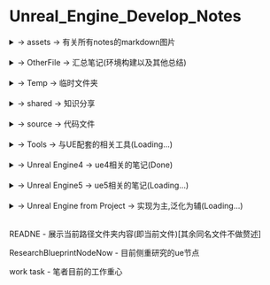 # Unreal_Engine_Develop_Notes

<details>
<summary>-> assets -> 有关所有notes的markdown图片</summary>
<pre><code>
    [持续补充,将会适配到有需要的markdown中]
</code></pre>
</details>
<br>
<details>
<summary>-> OtherFile -> 汇总笔记(环境构建以及其他总结)</summary>
<pre><code>
    <details>
    <summary>-> Construct -> 环境配置</summary>
    <pre><code>
        Construct the Android Packing And Debug - 构建Android环境的笔记
        Construct the Android - 构建Android环境的笔记
        Construct the cpp boost - 构建c++ Boost环境的笔记
        Construct the cpp - 构建c++环境的笔记
        Construct the cpp20 - 构建c++标准库20环境的笔记
        Construct the python from ue5 - 构建python环境的笔记
        Construct the Twin cranes - 构建小鹤双拼(Windows)环境的笔记
        Construct the vcpkg - 构建vcpkg的笔记
    </code></pre>
    </details>
    <br>
    <details>
    <summary>-> Log -> 日志</summary>
    <pre><code>
        Creash problem - 目前遇到ue闪退的主要解决方案
        Debug_Log - 调试编译日志
        EncounterProblemsAndMethod - 目前遇到ue崩溃问题及其解决方案
    </code></pre>
    </details>
    agreement - 开源协议汇总
    game task - 各类游戏操作记录
    node notes - 节点汇总笔记
    OpenMoreLib - Open前缀三方扩展库
</code></pre>
</details>
<br>
<details>
<summary>-> Temp -> 临时文件夹</summary>
<pre><code>
    c/c++类代码在该项目下编译后执行文件将存于此处为缓存,可删除
</code></pre>
</details>
<br>
<details>
<summary>-> shared -> 知识分享</summary>
<pre><code>
    <details>
    <summary>-> algorithm -> 常规算法</summary>
    <pre><code>
        AVL-Tree-Cpp - AVL树
        Bezier-Curve-Cpp - 贝塞尔曲线
        B-Plus-Tree-Cpp - B+树
        BRDF-Cpp - 双向反射分布函数
        BSP-Tree-Cpp - 二叉空间划分
        BSSRDF-Cpp - 双向散射表面反射分布函数
        BVH-Cpp - 层次包围盒
        Convex-hull-Algorithm-Cpp - 凸包
        Huffman-Compression-Algorithm-Cpp - 哈夫曼编码
        KD-Tree-Cpp - KD树
        MCPT-Cpp - 蒙特卡洛路径追踪
        NURBS-Cpp - 非均匀有理B样条曲线
        Octree-Cpp - 八叉树
        Ray-Tracing-Cpp - 光线追踪
        Red-Black-Tree-Cpp - 红黑树
    </code></pre>
    </details>
    <br>
    <details>
    <summary>-> app -> Python执行文件</summary>
    <pre><code>
        [详细功能在文件名和代码开头中有注释,不赘述]
    </code></pre>
    </details>
    <br>
    <details>
    <summary>-> bin -> Windows执行文件</summary>
    <pre><code>
        WindowsFileMoveTo - 移动到路径文件夹的脚本
        WindowsFileMoveToAndroid - 移动到Android文件夹的脚本
    </code></pre>
    </details>
    <br>
    <details>
    <summary>-> data -> 数值处理</summary>
    <pre><code>
        <details>
        <summary>-> Data-Mining-Algorithm-Matlab -> 数据挖掘</summary>
        <pre><code>
            Apriori - 关联规则挖掘算法
            K-means - K-均值算法
            Hierarchical clustering - 分层聚类
            ID3 - 决策树
            Naive bayes classifier - 朴素贝叶斯分类器
            Support vector machine - 支持向量机
            Fuzzy C-means clustering algorithm - 模糊c均值聚类算法
        </code></pre>
        </details>
        <br>
        <details>
        <summary>-> Intelligent-Computing-Matlab -> 智能计算</summary>
        <pre><code>
            BP neural network - BP神经网络
            Hopfield neural network - Hopfield神经网络
            Radial basis function - 径向基函数
            Genetic algorithm - 遗传算法
            Particle swarm optimization - 粒子群优化算法
            Ant colony algorithm - 蚁群算法
        </code></pre>
        </details>
        <br>
        <details>
        <summary>-> Numerical-Algebra-Matlab -> 数值代数</summary>
        <pre><code>
            Gaussian elimination method - 高斯消去法
            Column pivot elimination - 列轴消元法
            Chasing method - 追逐法
            Root-squaring method - Root-squaring方法
            Jacobi iteration method - 雅可比迭代法
            Gaussian iteration method - 高斯迭代法
            JOR method - 约旦迭代法
            SOR method - 超松弛迭代法
            Steepest descent method - 最速下降法
            Conjugate gradient methods - 共轭梯度法
            The steepest descent method and the rate of convergence - 最速下降法和收敛速度
            Newton iteration method - 牛顿迭代法
            Secant method - 割线法
            Iteration method - 迭代法
        </code></pre>
        </details>
        <br>
        <details>
        <summary>-> Numerical-Approximation-Matlab -> 数值逼近</summary>
        <pre><code>
            Lagrange's interpolation - 拉格朗日插值
            Newton interpolation - 牛顿插值
            Analogue function - 模拟
            Hermite interpolation function - 埃尔米特插值
            Spline interpolation - 样条插值
            Polynomial canonical orthogonal fit - 多项式正则正交拟合
            Newton-cotes formula - 牛顿-柯特斯公式
            Euler's method - 欧拉方法
        </code></pre>
        </details>
        <br>
        <details>
        <summary>-> Numerical-Methods-for-PDE-Matlab -> 偏微分方程数值解法</summary>
        <pre><code>
            PDE fun - 数值解法函数
            Finite difference method - 有限差分法
            Finite element difference method - 有限元差分法
            Calculus of differences - 差分演算
            Two dimensional heat conduction equation - 二维热传导方程
            ADI - 求解偏微分方程的数值方法
            Wave equation - 波动方程
            Diffusion-convection equation - 对流扩散方程
        </code></pre>
        </details>
        <br>
        <details>
        <summary>-> Optimization-Theory-and-Algorithms-Matlab -> 最优化理论</summary>
        <pre><code>
            Linear programming - 线性规划
            Golden cut algorithm - 黄金分割算法
            Ternary quadratic interpolation method - 三元二次插值法
            Steepest descent method - 最速下降法
            Newton method - 牛顿法
            Conjugate gradient methods - 共轭梯度法
            Uadratic programming - 二次规划
            Rosen's gradient projection method - 梯度投影法
        </code></pre>
        </details>
    </code></pre>
    </details>
    <br>
    <details>
    <summary>-> doc -> 文档</summary>
    <pre><code>
        agreement - 协议
        BIOS UEFI - 系统引导
        NTFS EFI FAT - 存储格式
        port - 端口
        pwa公共标准 - 渐进式web应用
    </code></pre>
    </details>
    <br>
    <details>
    <summary>-> local -> 局部内容更新</summary>
    <pre><code>
        HotUpdateHotFix -> 热更新
    </code></pre>
    </details>
    <br>
    <details>
    <summary>-> log -> unity开发日志</summary>
    <pre><code>
        [详情看本作者上传的同名库,库中有demo,不赘述]
    </code></pre>
    </details>
    <br>
    <details>
    <summary>-> modules -> 机器学习算法模块</summary>
    <pre><code>
        <details>
        <summary>-> DeepLearningAlgorithm -> 深度学习算法</summary>
        <pre><code>
            Convolutional Neural Networks -> 卷积神经网络
            Recurrent Neural Networks -> 循环神经网络
            Long Short-Term Memory Networks -> 长短期记忆网络
            Gated Recurrent Unit -> 门控循环单元
            Autoencoders -> 自编码器
        </code></pre>
        </details>
        <br>
        <details>
        <summary>-> EvolutionaryAlgorithm -> 进化算法</summary>
        <pre><code>
            GeneticAlgorithm -> 遗传算法
            ParticleSwarmOptimization -> 粒子群优化
        </code></pre>
        </details>
        <br>
        <details>
        <summary>-> MachineLearningAlgorithm -> 机器学习算法</summary>
        <pre><code>
            LinearRegression -> 线性回归
            LogisticRegression -> 逻辑回归
            DecisionTrees -> 决策树
            RandomForests -> 随机森林
            SupportVectorMachines -> 支持向量机
            NeuralNetworks -> 神经网络
            Adaboost -> 集成算法
            GradientBoosting -> 梯度提升
        </code></pre>
        </details>
        <br>
        <details>
        <summary>-> NaturalLanguageProcessingAlgorithm -> 自然语言处理算法(NLP算法)</summary>
        <pre><code>
            NaiveBayes -> 朴素贝叶斯
            LogisticRegression -> 逻辑回归
            SupportVectorMachine(SVN) -> 支持向量机
            ConvolutionalNeuralNetwork(CNN) -> 卷积神经网络
            RecurrentNeuralNetwork(RNN) -> 循环神经网络
            LongShortTermMemory(LSTM) -> 长短时记忆网络
        </code></pre>
        </details>
        <br>
        <details>
        <summary>-> OtherArtificialIntelligenceAlgorithm -> 其他人工智能算法</summary>
        <pre><code>
            KNN(K-NearestNeighbors) -> K最近邻
            MarkovChains -> 马尔可夫链
        </code></pre>
        </details>
        <br>
        <details>
        <summary>-> ReinforcementLearningAlgorithm -> 强化学习算法</summary>
        <pre><code>
            Q-Learning -> Q学习
            Deep Q-Network -> 深度Q网络
            Policy Gradient -> 策略梯度
        </code></pre>
        </details>
        <br>
        <details>
        <summary>-> UnsupervisedLearningArithmeticAlgorithm -> 算法模块</summary>
        <pre><code>
            Unsupervised-Learning-Arithmetic-Algorithm -> 无监督学习算法
            K-Means Clustering -> K均值聚类
            Hierarchical Clustering -> 层次聚类
            Principal Component Analysis -> 主成分分析
            Autoencoders -> 自编码器
        </code></pre>
        </details>
    </code></pre>
    </details>
    <br>
    <details>
    <summary>-> paper -> 毕业设计</summary>
    <pre><code>
        [已整理,不赘述]
    </code></pre>
    </details>
    <br>
    <details>
    <summary>-> private -> 笔者公开分享私有知识(转载请注明出处)</summary>
    <pre><code>
        AutoHotkey-quick-click-Follow - 自动跟随脚本
        AutoAgree.js - 自动点赞脚本
    </code></pre>
    </details>
    <br>
    <details>
    <summary>-> public -> 已知可公开分享知识</summary>
    <pre><code>
        c++编程规范-101条规则准则与最佳实践
    </code></pre>
    </details>
    <br>
    <details>
    <summary>-> source -> C++执行文件</summary>
    <pre><code>
        [详细功能在文件中有注释,不赘述]
    </code></pre>
    </details>
</code></pre>
</details>
<br>
<details>
<summary>-> source -> 代码文件</summary>
<pre><code>
    <details>
    <summary>-> build -> ue自身工程代码架构及记录</summary>
    <pre><code>
        CoreRuntime - 工程核心
        DesignProject - 工程设计
        ImportModel - 工程模型导入
        RootDirectory - 工程目录
    </code></pre>
    </details>
    <br>
    <details>
    <summary>-> cpp -> UE中c++开发相关笔记</summary>
        <pre><code>
        <details>
        <summary>-> Class -> UE类</summary>
        <pre><code>
            <details>
            <summary>-> 多线程 -> UE多线程汇总</summary>
            <pre><code>
                AsyncTask - 并发线程池
                FRunnable - 线程执行体
                TaskGraph - 任务图
                thread - c++基础多线程
            </code></pre>
            </details>
            <br>
            <details>
            <summary>-> 异步 -> UE异步汇总</summary>
            <pre><code>
                UBlueprintAsyncActionBase - 异步蓝图
            </code></pre>
            </details>
            TEXT FNAME FSTRING - 三大文本类型转换
        </code></pre>
        </details>
        <br>
        <details>
        <summary>-> define -> UE宏预设</summary>
        <pre><code>
            GENERATED_BODY - 生成代码模板
            RIGVM_METHOD - 蓝图中的虚拟机方法
            UCLASS - 类
            UCLASSES - 组类声明
            UDELEGATE - 事件委托
            UENUM - 枚举
            UFUNCTION - 蓝图中调用的函数
            UFUNCTIONPOINTER - 函数指针
            UINTERFACE - 接口
            UMETA - 类、属性或函数添加元数据
            UPARAM - 声明函数的参数
            UPROPERTY - 定义属性元数据和变量说明符
            USTRUCT - 结构体
        </code></pre>
        </details>
    </code></pre>
    </details>
    <br>
    <details>
    <summary>-> CppPeculiarity -> C++特性笔记</summary>
    <pre><code>
        <details>
        <summary>-> boost -> Boost标准规范</summary>
        <pre><code>
            a_more_wil_done_task - 目前正在研究的库（未完成）
            accumulators - 用于统计和数据收集
            atomic - 原子操作
            bimap - 双向映射的容器
            circular_buffer - 循环缓冲区
            cpp_int - 高精度整数
            date_time - 日期和时间操作
            endian - 处理不同字节顺序
            format - 格式化输出
            fusion - 管理容器
            geometry_index - 管理空间索引
            geometry - 处理几何图形
            graph - 图形和图论算法
            hana - 编写元编程代码
            histogram - 直方图
            interprocess - 在进程间共享数据
            intrusive - 设计高性能容器
            iostreams - 扩展I/O流操作
            lexical_cast - 转换字符串
            localte - 本地化和国际化
            managed_shared_memory - 共享内存通信
            math - 数学和数值计算
            mp11 - 编译时操作包含类型的数据结构
            multi_array - 多维数组
            multiprecision - 高精度数学计算
            numeric_conversion - 数值转换
            optional - 安全地表示可能为空的值
            program_options - 解析命令行参数和配置文件
            property_grid - 创建属性网格
            property_map - 数据关联到图形结构
            property_tree - 操作XML、INI、JSON等配置文件格式
            random - 生成伪随机数
            rational - 有理数操作
            regex - 正则表达式支持
            safe_numerics - 安全数值操作
            signals2 - 于实现信号和槽机制
            spirit - 解析和生成文本
            stacktrace - 获取程序堆栈跟踪信息
            string_algo - 字符串处理
            test - 单元测试
            typeindex - 类型信息
            variant - 变体类型
            vmd - 预处理宏操作
        </code></pre>
        </details>
        <br>
        <details>
        <summary>-> common -> c++ 各版本同一特性改进汇总</summary>
        <pre><code>
            lambda - 匿名函数
            ptr - 指针
        </code></pre>
        </details>
        <br>
        <details>
        <summary>-> cpp11 -> C++11标准规范</summary>
        <pre><code>
            algorithm - 算法汇总
            alignment specifiers - 校准说明符
            atomic - 原子操作
            auto - 自适应类型
            bind - lambda绑定函数
            call_once once_flag - 进程单例模式
            chrono - 时间操作库
            cite move forwared - 左值引用、右值引用、移动语义、完美转发
            condition_variable - 条件变量
            constexpr - 常量表达式
            decltype - 获取目标类型
            default - class的默认函数
            delegate constructor - 委托构造函数
            delete - class的禁用函数
            enum class - 枚举类
            explicit - 显式类型转换
            final override - 虚函数的结束与重写
            for loop - for循环新方式
            forward_list - 顺序容器
            future async - 期望、异步
            inherited constructors - 继承构造函数
            lock - 锁管理
            mutex - 互斥锁
            nullptr - 空指针
            random - 随机数新方式
            regex - 正则表达式
            sizeof - 新方法(可计算class)
            static_assert - 静态断言
            Tail return type - 函数尾部定义返回类型
            thread_local - 线程局部变量
            thread - 线程池
            tie - 包装成元组的函数
            tuple - 元组
            union - 联合体
            unique_ptr shared_ptr weak_ptr - 智能指针
            volatile - 易变的
        </code></pre>
        </details>
        <br>
        <details>
        <summary>-> cpp14 -> C++14标准规范</summary>
        <pre><code>
            [[deprecated]] - function的弃用
            auto lambda - lambda支持auto形参
            auto return - 自动返回类型
            constexpr more - 常量更多的特性
            constexpr template - 模板常量
            exchange - 交换
            integer_sequence - 整数序列
            make_unique - 智能指针-唯一指针
            quoted - 字符串添加引号
            shared_timed_mutex shared_lock - 读写锁(共享锁)
            template fun - 模板函数
            other name template - 模板重载
        </code></pre>
        </details>
        <br>
        <details>
        <summary>-> cpp17 -> C++17标准规范</summary>
        <pre><code>
            __attribute__ - 状态修饰定义
            __has_include - 是否包含库判定
            [[fallthrough]] - switch跳过break判定警告屏蔽
            [[nodiscard]] - 返回必被处理修饰
            any - 通用容器
            apply - 参数包
            as_const - 创建只读引用
            constexpr lambda - lambda常量表达式
            filesystem - 文件读写库
            folding expressions - 折叠表达式
            from_chars to_chars - 变量与char[]互相转换
            if init - if初始化
            infer_type - 类型自推导
            inline type - 内联变量
            invoke - 调用任何类型的可调用对象
            lambda *this - lambda函数的this引用捕获
            make_from_tuple - 元组转类构造对象
            maybe_unused - 可能未使用修饰
            more structured binding - 更多的结构化绑定
            nested namespace - 命名空间嵌套
            optional - 可能含无值模板
            remove_reference - 移除引用修饰
            shared_mutex - 读写锁
            string_view - 字符串复制类型
            structured binding - 结构化绑定
            variant monostate - 变体容器
        </code></pre>
        </details>
        <br>
        <details>
        <summary>-> cpp20 -> C++20标准规范</summary>
        <pre><code>
            [[likely]] [[unlikely]] - 分支预测条件编译
            [[no_unique_address]] - 优化类成员空间
            assume_aligned - 内存对齐断言
            atomic shared_ptr float - 新增类型
            auto constainer - 简化容器内部类型推断
            barrier - 原子操作屏障
            basic_osyncstream - 输出流的多线程同步
            bind_front - 函数参数绑定
            chrono calendar time_zone - 时间库日历和时区
            compare - '<=>'逻辑计算
            concepts constraints - 概念和约束
            conroutine - 协程
            consteval - 编译期间执行
            constint - 零初始化和常量初始化
            counting_semaphore - 信号量
            endian - 字节序
            for loop init - 循环初始化
            format - 字符串格式化方法
            function template abbreviation - 函数模板缩写
            init catch - 支持初始化捕捉
            is_bounded_array - 检查T是否是已知边界的数组类型
            jthread - 新线程
            lambda_template - lambda的template
            lambda_this - lambda的this
            latch - 锁存器(同步线程向下计数器)
            lerp - 线性插值
            make_shared support constructed array - make_shared支持构造数组
            midpoint - 计算中点
            modules - 模块化特性(**will donw**)
            numbers - 常量库
            omit tempname - 省略tempname
            perfect forwarding - 完美转发
            Ranges - 范围库(迭代器库的扩展和泛化)
            remove_cvref - 移除类型的顶层const、volatile修饰符
            semaphore - 信号量同步机制
            source_lacation - 源码信息(文件名、行号以及函数名)
            span - 连续内存范围
            ssize - 获取容器或数组的大小
            starts_with ends_with - 判断特定字符是否前缀开始/后缀结束
            struct init - 结构体初始化
            synchronization - 同步库
            to_address - 获取指针的地址
            using enum - 支持using enum
        </code></pre>
        </details>
        <br>
        <details>
        <summary>-> cpp98 -> C++98标准规范</summary>
        <pre><code>
            bool - 支持布尔
            cast - 支持强制转换 `static_cast`、`dynamic_cast`、`const_cast`和`reinterpret_cast`
            comma operator - 支持逗号操作符
            friend - 支持友元
            inline - 支持内联
            mutable - 支持可变
            namespace - 支持命名空间
            operator - 支持运算符重载
            RTTI - 支持运行时类型识别(资源获取即初始化)
            STL - 支持标准模板库
            template - 支持模板
            try catch throw - 支持异常处理
            typedef - 支持类型重命名
            typeid - 支持运行时类型识别
            virtual - 支持虚函数
        </code></pre>
        </details>
        <br>
        <details>
        <summary>-> other -> 其他特性(不知道版本)</summary>
        <pre><code>
            __DATE__ - 获取当前日期
            __FILE__ - 获取当前文件名
            __FUNCTION__ - 获取当前函数名
            __LINE__ - 获取当前行号
            __STDC__ - 获取编译器是否符合标准
            __TIME__ - 获取当前时间
            __VA_ARGS__ - 获取可变参数
            # - 宏定义覆盖运算符
            ## - 连接运算符
            #define typedef - 宏定义与类型重命名
            #define - 宏定义
            #if defined - 检查蒂宏定义
            #ifdef #pragram once - 头文件编译一次方法
            #undef - 宏定义取消
            args sum - 可变形参
            args template - 可变形参模板类
            callback - 回调函数
            fold - 可变形参折叠表达式
            fun ptr typedef - 可变形参函数重定义(或许仍可以拓展)
            point add - 指针累加运算符分析
            sizeof strlen - 字符串占用区分
            struct using - 结构体中using类型别名
            two meaning - 二义性(nullptr定义区分的起因)
            typeof decltype - 获取变量类型
            va_start va_arg va_end - 可变参数关键字(初始化/获取/结束)
            vprintf - printf调用源代码
        </code></pre>
        </details>
        <br>
        <details>
        <summary>-> source -> 其他代码</summary>
        <pre><code>
            CheckGccVersion - 获取gcc版本
            connect_file - 连接文件
            inherit - 继承
            max_heap - 最大堆
            OpenMP - 并行编程
            os_file - 文件操作(同名不同类型文件 克隆指定位置)
            power_calculate - 幂次计算 大数乘法
            quine - quine(自我复制程序)
            vtable - 虚表
        </code></pre>
        </details>
        bate more - 标准库版本扩展细分
        bate - 标准库版本总结
        task - 测试Demo
    </code></pre>
    </details>
    <br>
    <details>
    <summary>-> EngineCode -> ue工程模块解析(version 5.2.1)</summary>
    <pre><code>
        AugmentedReality - 增强现实
        Chaos - 动态破碎布料解算
        Delegate - 委托
        Engine - 引擎
        Input - 输入
        Misc - 杂项
        UObject - 对象
        Windows - Windows配置
    </code></pre>
    </details>
    <br>
    <details>
    <summary>-> ProjectNote -> 搜集到有关的项目,对其的解析笔记(Loading...)</summary>
    <pre><code>
        Lyra Starter Game - 官方天琴座游戏项目
        VRExpPluginExample - OpenXR示例项目
    </code></pre>
    </details>
</code></pre>
</details>
<br>
<details>
<summary>-> Tools -> 与UE配套的相关工具(Loading...)</summary>
<pre><code>
    <details>
    <summary>-> Adobe -> Adobe</summary>
    <pre><code>
    </code></pre>
    </details>
    <br>
    <details>
    <summary>-> Andriod -> 安卓</summary>
    <pre><code>
        adb_unstall_HarmonyOS_App - 安卓卸载鸿蒙应用
        adb - 安卓调试工具
        fastboot - 安卓快速启动
    </code></pre>
    </details>
    <br>
    <details>
    <summary>-> AutoDesk -> AutoDesk</summary>
    <pre><code>
    </code></pre>
    </details>
    <br>
    <details>
    <summary>-> browser -> 浏览器</summary>
    <pre><code>
        console - js命令行
    </code></pre>
    </details>
    <br>
    <details>
    <summary>-> Compiler -> 编译器</summary>
    <pre><code>
        c_cpp - c和cpp的编译器汇总及介绍
        python - python的库汇总及介绍
    </code></pre>
    </details>
    <br>
    <details>
    <summary>-> Git -> Git上传基本指令</summary>
    <pre><code>
        OutputToGit - 输出到git仓库
        ReverseCommit - 撤销git提交
        UpdateToGit - 更新git仓库
    </code></pre>
    </details>
    <br>
    <details>
    <summary>-> Linux -> Linux系统中工具常用指令</summary>
    <pre><code>
        <details>
        <summary>-> 1System monitoring tool -> 系统监控工具</summary>
        <pre><code>
            vmstat - 提供系统运行状态信息，如CPU使用率、内存使用情况、磁盘I/O等
            iostat - 用于监控系统硬盘的使用情况
            sar（System Activity Reporter） - 收集和报告系统活动的工具，提供全面的系统性能分析
            htop - 进程监控工具，提供了丰富的界面来查看系统的实时进程和资源使用情况
            iotop - 磁盘I/O监测工具，用于监控系统中的磁盘I/O活动
            free - 显示内存的使用情况
            netstat - 提供网络连接、路由表、接口统计等信息
        </code></pre>
        </details>
        <br>
        <details>
        <summary>-> 2Network analysis tools -> 网络分析工具</summary>
        <pre><code>
            tcpdump - 网络数据包捕获和分析工具
            iftop - 监控网络带宽使用情况
            iptraf - 提供实时的IP网络监控
            nethogs - 监视每个进程的网络带宽使用
        </code></pre>
        </details>
        <br>
        <details>
        <summary>-> 3Process management and viewing tools -> 进程管理和查看工具</summary>
        <pre><code>
            ps - 查看当前运行的进程
            pstack - 显示进程的调用栈
            fuser - 通过文件或文件结构来识别使用该文件的进程
            lsof - 列出所有打开的文件和它们的进程
        </code></pre>
        </details>
        <br>
        <details>
        <summary>-> 4Development and debugging tools -> 开发和调试工具</summary>
        <pre><code>
            gdb - 程序调试器
            make - 自动化构建工具
            pt-query-digest - 查询MySQL数据库的性能
            pt-pmp - 查看进程的调用栈
        </code></pre>
        </details>
        <br>
        <details>
        <summary>-> 5Other Useful Tools -> 其他实用工具</summary>
        <pre><code>
            byobu、tmux、screen - 终端复用和会话管理工具，允许在多个会话之间切换
            dstat - 综合监控系统运行状态
            arpwatch - 监控以太网活动
            suricata - 网络安全监控工具
            nagios - 网络和服务器监控工具
        </code></pre>
        </details>
        <br>
        <details>
        <summary>-> 6software testing tool -> 软件测试工具</summary>
        <pre><code>
            pytest - 流行的Python测试框架
            Allure - 用于自动化测试的报告工具
        </code></pre>
        </details>
        <br>
        <details>
        <summary>-> 7Package management tools -> 软件包管理工具</summary>
        <pre><code>
            yum - 基于RPM的Linux软件包管理工具
            apt-get - 基于Debian的Linux软件包管理工具
            pacman - 基于Arch Linux的软件包管理工具
            emerge - 基于Gentoo的软件包管理工具
            pkg - 基于NetBSD的软件包管理工具
            pkg_add - 基于OpenBSD的软件包管理工具
        </code></pre>
        </details>
    </code></pre>
    </details>
    <br>
    <details>
    <summary>-> Peculiarity -> UE相关特性介绍</summary>
    <pre><code>
        Chaos - 动态破碎布料解算
        Feflect - 反射技术
        Lumen - 软件光线追踪技术
        Nanite - 动态无限面数
        Niagara - 粒子系统
    </code></pre>
    </details>
    <br>
    <details>
    <summary>-> Plugins -> UE相关插件介绍</summary>
    <pre><code>
        lib - 蓝图库插件
        TP - 添加Tag/导出Tag插件
        plugins - UE相关插件介绍描述汇总
    </code></pre>
    </details>
    <br>
    <details>
    <summary>-> UE -> UE相关工具介绍</summary>
    <pre><code>
        UBT - 虚幻编译工具 UnrealBuildTool
        UHT - 虚幻头工具 UnrealHeaderTool
    </code></pre>
    </details>
    <br>
    <details>
    <summary>-> vs code -> visual studio code 配置</summary>
    <pre><code>
        <details>
        <summary>-> .vscode -> 配置文件</summary>
        <pre><code>
            c_cpp_properties - c++语言配置
            extensions - 插件配置(含介绍)
            keybindings - 快捷键配置
            launch - 调试配置
            settings - 设置
            tasks - 任务配置
        </code></pre>
        </details>
        <br>
        <details>
        <summary>-> User -> 配置文件(用户目录)</summary>
        <pre><code>
            keybindings - 快捷键配置
            settings - 设置
        </code></pre>
        </details>
        regex find and replace - 搜索替换正则表达式
    </code></pre>
    </details>
    <br>
    <details>
    <summary>-> Windows -> Windows相关工具</summary>
    <pre><code>
        <details>
        <summary>-> Batch Script -> 批处理脚本</summary>
        <pre><code>
            BatchScript - Batch Script指令整合
            Install_[Android_Project_Name]-arm64 - 安装安卓脚本
            Uninstall_[Android_Project_Name]-arm64 - 卸载安卓脚本
            WindowsFileMoveTo - 同设备文件迁移脚本
            WindowsFileMoveToAndroid - 跨设备文件迁移脚本
        </code></pre>
        </details>
        <br>
        <details>
        <summary>-> cmd -> cmd工具</summary>
        <pre><code>
            cmd - cmd指令汇总及介绍
        </code></pre>
        </details>
        <br>
        <details>
        <summary>-> powershell -> powershell工具</summary>
        <pre><code>
            powershell - powershell指令汇总及介绍
        </code></pre>
        </details>
        compare batch_script cmd - 两者差异
        compare powershell cmd - 两者差异
    </code></pre>
    </details>
        cloc - 代码统计工具
        GDA - Android apk 解析工具
        linux_debug_method - linux代码调试方法
        windows_debug_method - windows代码调试方法
</code></pre>
</details>
<br>
<details>
<summary>-> Unreal Engine4 -> ue4相关的笔记(Done)</summary>
<pre><code>
    <details>
    <summary>-> 0【虚幻4】UE4初学者系列教程合集-全中文新手入门教程 BV164411Y732</summary>
    <pre><code>
        基础笔记
        蓝图笔记
        AI行为树
        动画入门
        节点笔记
    </code></pre>
    </details>
    <br>
    <details>
    <summary>-> 1 siki Cpp基础 BV1Wt4y1Q7ED</summary>
    <pre><code>
        code - 代码
        cpp基础
    </code></pre>
    </details>
    <br>
    <details>
    <summary>-> 2 siki 动作游戏入门 BV1Ki4y1V78e</summary>
    <pre><code>
        人物移动动画
        动画重定向
        视角攻击
        人物碰撞
        血条受伤及动画
        动画及行为树
        敌人的攻击
        行为树
        动画融合
    </code></pre>
    </details>
    <br>
    <details>
    <summary>-> 3 官网 开始入门e</summary>
    <pre><code>
        相关网址
        走向喜欢引擎
        AEC蓝图案例课程
    </code></pre>
    </details>
    <br>
    <details>
    <summary>-> 4 siki Unreal蓝图案例 BV1F7411L7pg</summary>
    <pre><code>
        note - 笔记
    </code></pre>
    </details>
    <br>
    <details>
    <summary>-> 5 siki 换装系统 BV1p64y1F7fh</summary>
    <pre><code>
        note - 笔记
    </code></pre>
    </details>
    <br>
    <details>
    <summary>-> 6 背包系统 BV1r4411d76g</summary>
    <pre><code>
        note - 笔记
    </code></pre>
    </details>
    <br>
    <details>
    <summary>-> book notes -> 书籍相关笔记</summary>
    <pre><code>
        UnrealEngine4蓝图完全学习教程
    </code></pre>
    </details>
</code></pre>
</details>
<br>
<details>
<summary>-> Unreal Engine5 -> ue5相关的笔记(Loading...)</summary>
<pre><code>
    <details>
    <summary>-> 蓝图(BluePrints) -> 对应名字的蓝图</summary>
    <pre><code>
        -> 函数(Functions) -> 特定API解析
        -> 节点(Node) -> 蓝图节点
        -> 蓝图类(BP Class) -> 创建的蓝图类模板
        -> 事件(Event) -> 触发事件节点
        -> 组件(Component) -> Actor模板类添加的组件
        结构(Struct) - 结构体
        蓝图函数库(BlueprintFunctionlibraryLib) - 蓝图函数库
        枚举(Enum) - 枚举
    </code></pre>
    </details>
    <br>
    <details>
    <summary>-> 模型(Model) - 基本模型创建</summary>
    <pre><code>
        -> 0基础
        -> 1光源
        -> 2过场动画
        -> 3形状
        -> 4媒体模板
        -> 5视觉效果
        -> 6体积
        -> 7所有类
        -> 8放置Actor面板
    </code></pre>
    </details>
    <br>
    <details>
    <summary>-> 人工智能(Artificial Intelligence) - AI行为要素</summary>
    <pre><code>
        黑板(Blackboard) - AI行为必要数据存储库
        行为树(Behavior Tree) - AI行为逻辑设定
    </code></pre>
    </details>
    <br>
    <details>
    <summary>-> 输入(Input) -> ue5增强输入特性</summary>
    <pre><code>
        输入操作 - 条件
        输入映射情境 - 管理
        玩家可映射输入配置 - 设置
        ProjectSetting_ActionMappings - 离散渐进按键预设
        ProjectSetting_AxisMappings - 连续渐进按键预设
    </code></pre>
    </details>
    <br>
    <details>
    <summary>-> Project-Build -> 以vs构建工程笔记</summary>
    <pre><code>
        Note - 笔记
    </code></pre>
    </details>
    <br>
    <details>
    <summary>-> Project-Package -> 不同环境打包工程笔记</summary>
    <pre><code>
        Android - 打包安卓
        Windows - 打包Windows
    </code></pre>
    </details>
    bate - ue版本控制
</code></pre>
</details>
<br>
<details>
<summary>-> Unreal Engine from Project -> 实现为主,泛化为辅(Loading...)</summary>
<pre><code>
    <details>
    <summary>-> bilibili -> b站</summary>
    <pre><code>
        -> 谌嘉诚 31898841
        -> 非真实元小仙 352113380
        -> 技术宅阿棍儿 92060300
        -> 就是如此多娇的Brilaxy 91486031
        -> 瞬夜之港 519286600
        -> 遥不可及的柒 600306449
        -> 游方学者 691857592
        -> 游戏人YR 5935185
        -> 张亮002 22867601
        -> GALAXIX动漫大陆 44903914
        -> tt脑思 398514747
        -> Unreal_Explorer 392671534
    </code></pre>
    </details>
    <br>
    <details>
    <summary>-> Website -> 个人网站</summary>
    <pre><code>
        砥才人_代码质疑人生
        风恋残雪_凡事看本质
    </code></pre>
    </details>
    <br>
    <details>
    <summary>-> zhihu -> 知乎</summary>
    <pre><code>
        菜小弟
        大侠刘茗
        大钊_InsideUE4
        戴巍
        房燕良
        放牛的星星
        飞翔的子明
        孤傲雕
        锅约科
        技术宅阿棍儿
        篮子悠悠
        灵知子
        南京周润发
        南山烟雨珠江潮
        牛岱
        清风亦枫
        日天
        旺仔好喝
        小熊猫吃牙膏
        星辰大海
        喧嚣
        杨睿涵
        一块大饼
        一头神秘鸟
        易米八一
        这像画码
        佐味_图解ue4源码
        a飞雷神
        bluecoder
        DrakFlameMaster
        davidpp
        Elvic Liang
        FlyingTree
        IceBear
        Jerish
        Jiff
        Jone
        LRyir
        Mantra
        Michael
        Mick235711
        MoonChildnSky
        rayhunter
        ShaVenZz
    </code></pre>
    </details>
    0MarkdownGrammar - markdown语法
    1htmlGrammar - markdown-html语法
    2CopyCode - 特定复制markdown语法
    Readme - 本根目录内容说明
</code></pre>
</details>
<br>

READNE - 展示当前路径文件夹内容(即当前文件)[其余同名文件不做赘述]

ResearchBlueprintNodeNow - 目前侧重研究的ue节点

work task - 笔者目前的工作重心
